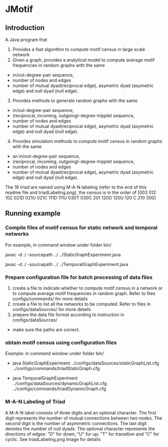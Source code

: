 # JMotif
## Introduction
A Java program that
1. Provides a fast algorithm to compute motif census in large scale network
2. Given a graph, provides a analytical model  to compute average motif frequencies in random graphs with the same 
  * in/out-degree-pair sequence, 
  * number of nodes and edges 
  * number of mutual dyad(reciprocal edge), asymetric dyad (asymetric edge) and null dyad (null edge). 
3. Provides methods to generate random graphs with the same 
* in/out-degree-pair sequence, 
* (reciprocal, incoming, outgoing)-degree-tripplet sequence, 
* number of nodes and edges 
* number of mutual dyad(reciprocal edge), asymetric dyad (asymetric edge) and null dyad (null edge).
4. Provides simulation methods to compute motif census in random graphs with the same 
* an in/out-degree-pair sequence, 
* (reciprocal, incoming, outgoing)-degree-tripplet sequence, 
* number of nodes and edges 
* number of mutual dyad(reciprocal edge), asymetric dyad (asymetric edge) and null dyad (null edge).

The 16 triad are named using M-A-N labeling (refer to the end of this readme file and triadLabeling.png), the census is in the order of [003 012 102 021D 021U 021C 111D 111U 030T 030C 201 120D 120U 120 C 210 300]
## Running example
### Compile files of motif census for static network and temporal networks
For example, in command window under folder bin/

javac -d ./ -sourcepath ../ ../StaticGraphExperiment.java

javac -d ./ -sourcepath ../ ../TemporalGraphExperiment.java

### Prepare configuration file for batch processing of data files
1. create a file to indicate whether to compute motif census in a network or to compute average motif frequencies in random graph. Refer to files configs/commands/ for more details
2. create a file to list all the networks to be computed. Refer to files in configs/dataSources/ for more details
3. prepare the data file format according to instruction in configs/dataSources/
- make sure the paths are correct.
### obtain motif census using configuration files

Example: in command window under folder bin/

- java StaticGraphExperiment ../configs/dataSources/staticGraphList.cfg ../configs/commands/triadStaticGraph.cfg

- java TemporalGraphExperiment ../configs/dataSources/dynamicGraphList.cfg ../configs/commands/triadDynamicGraph.cfg

### M-A-N Labeling of Triad
A M-A-N label consists
of three digits and an optional character. The first digit represents the number of
mutual connections between two nodes. The second digit is the number of
asymmetric connections. The last digit denotes the number of null dyads. The
optional character represents the directions of edges: "D" for down; "U" for up;
"T" for transition and "C" for cyclic. See triadLabeling.png Image for details
